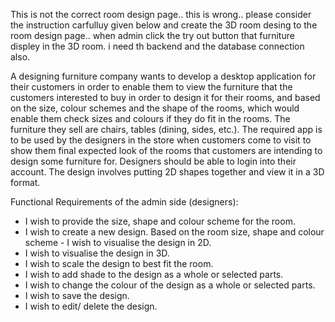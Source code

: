 This is not the correct room design page.. this is wrong.. please consider the instruction carfulluy given below and create the 3D room desing to the room design page.. when admin click the try out button that furniture displey in the 3D room. i need th backend and the database connection also.

A designing furniture company wants to develop a desktop application for their customers in order to
enable them to view the furniture that the customers interested to buy in order to design it for their
rooms, and based on the size, colour schemes and the shape of the rooms, which would enable them
check sizes and colours if they do fit in the rooms. The furniture they sell are chairs, tables (dining,
sides, etc.). The required app is to be used by the designers in the store when customers come to visit
to show them final expected look of the rooms that customers are intending to design some furniture
for. Designers should be able to login into their account. The design involves putting 2D shapes
together and view it in a 3D format.

Functional Requirements of the admin side (designers):
- I wish to provide the size, shape and colour scheme for the room.
- I wish to create a new design. Based on the room size, shape and colour scheme - I wish to
visualise the design in 2D.
- I wish to visualise the design in 3D.
- I wish to scale the design to best fit the room.
- I wish to add shade to the design as a whole or selected parts.
- I wish to change the colour of the design as a whole or selected parts.
- I wish to save the design.
- I wish to edit/ delete the design. 
